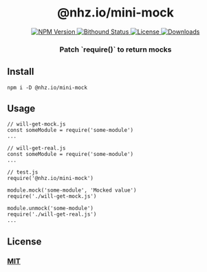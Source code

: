 <h1 align="center">@nhz.io/mini-mock</h1>

<p align="center">
  <a href="https://npmjs.org/package/@nhz.io/mini-mock">
    <img src="https://img.shields.io/npm/v/@nhz.io/mini-mock.svg?style=flat"
         alt="NPM Version">
  </a>

  <a href="https://www.bithound.io/github/nhz-io/mini-mock">
    <img src="https://www.bithound.io/github/nhz-io/mini-mock/badges/score.svg"
         alt="Bithound Status">
  </a>

  <a href="https://github.com/nhz-io/mini-mock/blob/master/LICENSE">
    <img src="https://img.shields.io/github/license/nhz-io/mini-mock.svg?style=flat"
         alt="License">
  </a>

  <a href="https://npmjs.org/package/@nhz.io/mini-mock">
  <img src="http://img.shields.io/npm/dm/@nhz.io/mini-mock.svg?style=flat"
  alt="Downloads">
  </a>  
</p>

<h3 align="center">Patch `require()` to return mocks<h2>

## Install
```
npm i -D @nhz.io/mini-mock
```

## Usage
```
// will-get-mock.js
const someModule = require('some-module')
...
```

```
// will-get-real.js
const someModule = require('some-module')
...
```

```
// test.js
require('@nhz.io/mini-mock')

module.mock('some-module', 'Mocked value')
require('./will-get-mock.js')

module.unmock('some-module')
require('./will-get-real.js')
...
```

## License

### [MIT](LICENSE)
